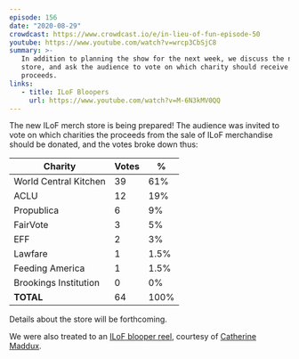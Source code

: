 ```yaml
---
episode: 156
date: "2020-08-29"
crowdcast: https://www.crowdcast.io/e/in-lieu-of-fun-episode-50
youtube: https://www.youtube.com/watch?v=wrcp3CbSjC8
summary: >-
   In addition to planning the show for the next week, we discuss the new merch
   store, and ask the audience to vote on which charity should receive the
   proceeds.
links:
   - title: ILoF Bloopers
     url: https://www.youtube.com/watch?v=M-6N3kMV0QQ
---
```


The new ILoF merch store is being prepared! The audience was invited to vote on
which charities the proceeds from the sale of ILoF merchandise should be
donated, and the votes broke down thus:

| Charity               | Votes | %    |
|-----------------------|-------|------|
| World Central Kitchen | 39    | 61%  |
| ACLU                  | 12    | 19%  |
| Propublica            | 6     | 9%   |
| FairVote              | 3     | 5%   |
| EFF                   | 2     | 3%   |
| Lawfare               | 1     | 1.5% |
| Feeding America       | 1     | 1.5% |
| Brookings Institution | 0     | 0%   |
| **TOTAL**             | 64    | 100% |

Details about the store will be forthcoming.

We were also treated to an [ILoF blooper reel](https://www.youtube.com/watch?v=M-6N3kMV0QQ),
courtesy of [Catherine Maddux](https://twitter.com/kay55).

